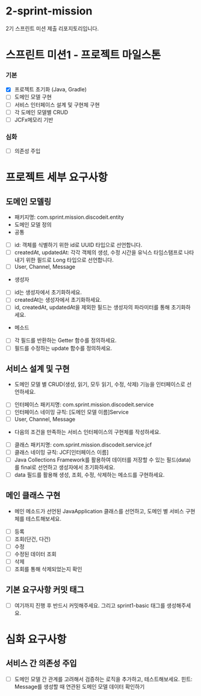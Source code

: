 # 2-sprint-mission
2기 스프린트 미션 제출 리포지토리입니다.

# 스프린트 미션1 - 프로젝트 마일스톤
### 기본
- [x] 프로젝트 초기화 (Java, Gradle)
- [ ] 도메인 모델 구현
- [ ] 서비스 인터페이스 설계 및 구현체 구현
- [ ] 각 도메인 모델별 CRUD
- [ ] JCFx메모리 기반

### 심화
- [ ] 의존성 주입

# 프로젝트 세부 요구사항
## 도메인 모델링
- 패키지명: com.sprint.mission.discodeit.entity
- 도메인 모델 정의
- 공통
- [ ] id: 객체를 식별하기 위한 id로 UUID 타입으로 선언합니다.
- [ ] createdAt, updatedAt: 각각 객체의 생성, 수정 시간을 유닉스 타임스탬프로 나타내기 위한 필드로 Long 타입으로 선언합니다.
- [ ] User, Channel, Message

- 생성자
- [ ] id는 생성자에서 초기화하세요.
- [ ] createdAt는 생성자에서 초기화하세요.
- [ ] id, createdAt, updatedAt을 제외한 필드는 생성자의 파라미터를 통해 초기화하세요.

- 메소드
- [ ] 각 필드를 반환하는 Getter 함수를 정의하세요.
- [ ] 필드를 수정하는 update 함수를 정의하세요.

## 서비스 설계 및 구현
-  도메인 모델 별 CRUD(생성, 읽기, 모두 읽기, 수정, 삭제) 기능을 인터페이스로 선언하세요.
  - [ ] 인터페이스 패키지명: com.sprint.mission.discodeit.service
  - [ ] 인터페이스 네이밍 규칙: [도메인 모델 이름]Service
  - [ ] User, Channel, Message

-  다음의 조건을 만족하는 서비스 인터페이스의 구현체를 작성하세요.
  - [ ] 클래스 패키지명: com.sprint.mission.discodeit.service.jcf
  - [ ] 클래스 네이밍 규칙: JCF[인터페이스 이름]
  - [ ] Java Collections Framework를 활용하여 데이터를 저장할 수 있는 필드(data)를 final로 선언하고 생성자에서 초기화하세요.
  - [ ] data 필드를 활용해 생성, 조회, 수정, 삭제하는 메소드를 구현하세요. 

## 메인 클래스 구현
- 메인 메소드가 선언된 JavaApplication 클래스를 선언하고, 도메인 별 서비스 구현체를 테스트해보세요.
- [ ] 등록
- [ ] 조회(단건, 다건)
- [ ] 수정
- [ ] 수정된 데이터 조회
- [ ] 삭제
- [ ] 조회를 통해 삭제되었는지 확인

## 기본 요구사항 커밋 태그
- [ ] 여기까지 진행 후 반드시 커밋해주세요. 그리고 sprint1-basic 태그를 생성해주세요.
  
# 심화 요구사항
## 서비스 간 의존성 주입
- [ ] 도메인 모델 간 관계를 고려해서 검증하는 로직을 추가하고, 테스트해보세요.
  힌트: Message를 생성할 때 연관된 도메인 모델 데이터 확인하기